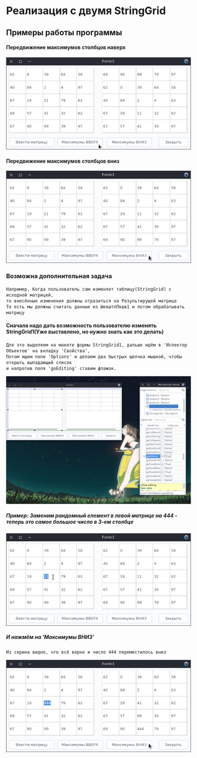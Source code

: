 # Реализация с двумя StringGrid

## Примеры работы программы

#### Передвижение максимумов столбцов наверх
![Image alt](img/1.png)

#### Передвижение максимумов столбцов вниз
![Image alt](img/2.png)

### Возможна дополнительная задача
    Например, Когда пользователь сам изменяет таблицу(StringGrid) с исходной матрицей,
    то внесённые изменения должны отразиться на Результирущей матрице
    То есть мы должны считать данные из ЫекштпПкшв1 и потом обрабатывать матрицу

#### Сначала надо дать возможность пользователю изменять StringGrid1(Уже выставлено, но нужно знать как это делать)
    Для это выделяем на макете формы StringGrid1, дальше идём в 'Испектор Объектов' на вкладку 'Свойства',
    Потом ищем поле 'Options' и делаем два быстрых щелчка мышкой, чтобы открыть выпадающий список
    и напротив поля 'goEditing' ставим флажок.
![Image alt](img/lol.png)

##### Пример: Заменим рандомный елемент в левой матрице на 444 - теперь это самое большое число в 3-ем столбце
![Image alt](img/3.png)
##### И нажмём на 'Максимумы ВНИЗ'
    Из скрина видно, что всё верно и число 444 переместилось вниз
![Image alt](img/4.png)
